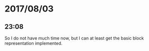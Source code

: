 # 2017/08/03

## 23:08

So I do not have much time now, but I can at least get the basic block
representation implemented.

